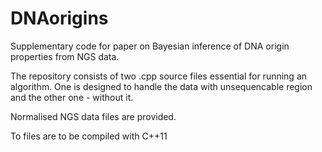# DNAorigins
Supplementary code for paper on Bayesian inference of DNA origin properties from NGS data.

The repository consists of two .cpp source files essential for running an algorithm.  One is designed to handle the data with unsequencable region and the other one - without it.

Normalised NGS data files are provided.

To files are to be compiled with C++11
